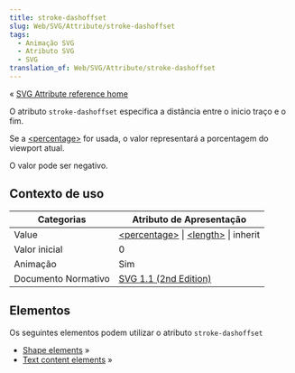 ```yaml
---
title: stroke-dashoffset
slug: Web/SVG/Attribute/stroke-dashoffset
tags:
  - Animação SVG
  - Atributo SVG
  - SVG
translation_of: Web/SVG/Attribute/stroke-dashoffset
---
```

« [SVG Attribute reference home](/en/SVG/Attribute)

O atributo `stroke-dashoffset` especifica a distância entre o inicio traço e o fim.

Se a [\<percentage>](/en/SVG/Content_type#Percentage) for usada, o valor representará a porcentagem do viewport atual.

O valor pode ser negativo.

## Contexto de uso

| Categorias          | Atributo de Apresentação                                                                                                                                              |
| ------------------- | --------------------------------------------------------------------------------------------------------------------------------------------------------------------- |
| Value               | [\<percentage>](/en/SVG/Content_type#Percentage) \| [\<length>](/en/SVG/Content_type#Length) \| inherit |
| Valor inicial       | 0                                                                                                                                                                     |
| Animação            | Sim                                                                                                                                                                   |
| Documento Normativo | [SVG 1.1 (2nd Edition)](http://www.w3.org/TR/SVG11/painting.html#StrokeDashoffsetProperty)                                                                            |

## Elementos

Os seguintes elementos podem utilizar o atributo `stroke-dashoffset`

- [Shape elements](/en/SVG/Element#Shape) »
- [Text content elements](/en/SVG/Element#TextContent) »
